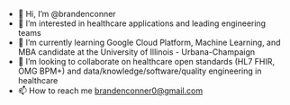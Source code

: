 - 👋 Hi, I’m @brandenconner
- 👀 I’m interested in healthcare applications and leading engineering teams
- 🌱 I’m currently learning Google Cloud Platform, Machine Learning, and MBA candidate at the University of Illinois - Urbana-Champaign
- 💞️ I’m looking to collaborate on healthcare open standards (HL7 FHIR, OMG BPM+) and data/knowledge/software/quality engineering in healthcare
- 📫 How to reach me brandenconner0@gmail.com
